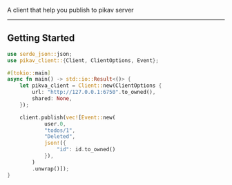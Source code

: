 A client that help you publish to pikav server

---

## Getting Started

```rust
use serde_json::json;
use pikav_client::{Client, ClientOptions, Event};

#[tokio::main]
async fn main() -> std::io::Result<()> {
    let pikva_client = Client::new(ClientOptions {
        url: "http://127.0.0.1:6750".to_owned(),
        shared: None,
    });

    client.publish(vec![Event::new(
            user.0,
            "todos/1",
            "Deleted",
            json!({
                "id": id.to_owned()
            }),
        )
        .unwrap()]);
}
```
